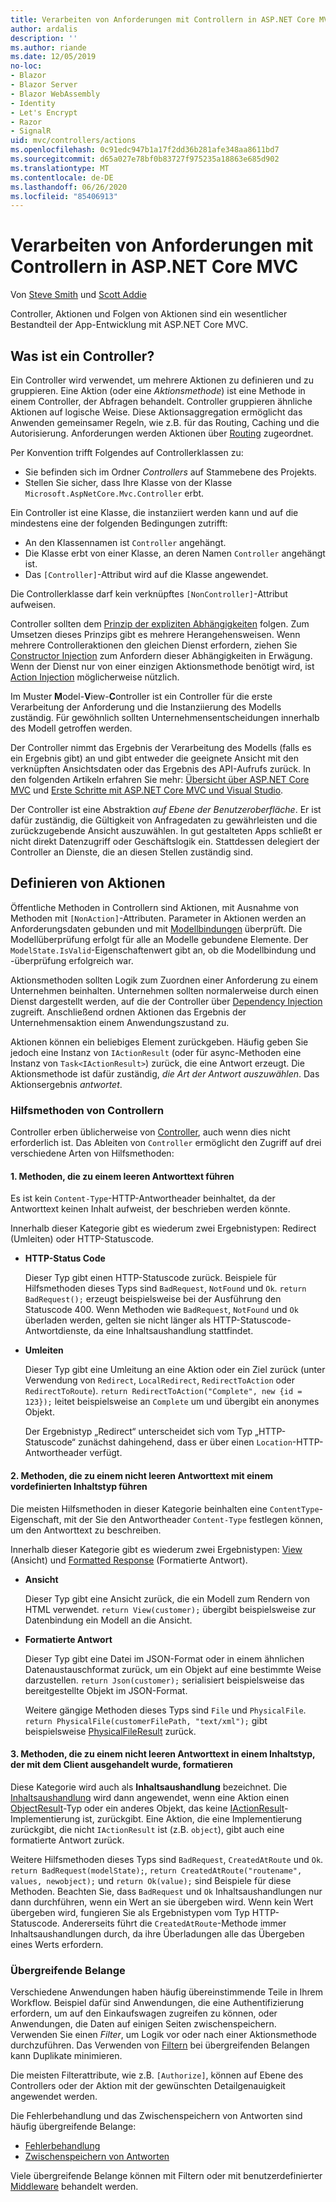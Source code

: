 ```yaml
---
title: Verarbeiten von Anforderungen mit Controllern in ASP.NET Core MVC
author: ardalis
description: ''
ms.author: riande
ms.date: 12/05/2019
no-loc:
- Blazor
- Blazor Server
- Blazor WebAssembly
- Identity
- Let's Encrypt
- Razor
- SignalR
uid: mvc/controllers/actions
ms.openlocfilehash: 0c91edc947b1a17f2dd36b281afe348aa8611bd7
ms.sourcegitcommit: d65a027e78bf0b83727f975235a18863e685d902
ms.translationtype: MT
ms.contentlocale: de-DE
ms.lasthandoff: 06/26/2020
ms.locfileid: "85406913"
---
```

# <a name="handle-requests-with-controllers-in-aspnet-core-mvc"></a>Verarbeiten von Anforderungen mit Controllern in ASP.NET Core MVC

Von [Steve Smith](https://ardalis.com/) und [Scott Addie](https://github.com/scottaddie)

Controller, Aktionen und Folgen von Aktionen sind ein wesentlicher Bestandteil der App-Entwicklung mit ASP.NET Core MVC.

## <a name="what-is-a-controller"></a>Was ist ein Controller?

Ein Controller wird verwendet, um mehrere Aktionen zu definieren und zu gruppieren. Eine Aktion (oder eine *Aktionsmethode*) ist eine Methode in einem Controller, der Abfragen behandelt. Controller gruppieren ähnliche Aktionen auf logische Weise. Diese Aktionsaggregation ermöglicht das Anwenden gemeinsamer Regeln, wie z.B. für das Routing, Caching und die Autorisierung. Anforderungen werden Aktionen über [Routing](xref:mvc/controllers/routing) zugeordnet.

Per Konvention trifft Folgendes auf Controllerklassen zu:

* Sie befinden sich im Ordner *Controllers* auf Stammebene des Projekts.
* Stellen Sie sicher, dass Ihre Klasse von der Klasse `Microsoft.AspNetCore.Mvc.Controller` erbt.

Ein Controller ist eine Klasse, die instanziiert werden kann und auf die mindestens eine der folgenden Bedingungen zutrifft:

* An den Klassennamen ist `Controller` angehängt.
* Die Klasse erbt von einer Klasse, an deren Namen `Controller` angehängt ist.
* Das `[Controller]`-Attribut wird auf die Klasse angewendet.

Die Controllerklasse darf kein verknüpftes `[NonController]`-Attribut aufweisen.

Controller sollten dem [Prinzip der expliziten Abhängigkeiten](/dotnet/standard/modern-web-apps-azure-architecture/architectural-principles#explicit-dependencies) folgen. Zum Umsetzen dieses Prinzips gibt es mehrere Herangehensweisen. Wenn mehrere Controlleraktionen den gleichen Dienst erfordern, ziehen Sie [Constructor Injection](xref:mvc/controllers/dependency-injection#constructor-injection) zum Anfordern dieser Abhängigkeiten in Erwägung. Wenn der Dienst nur von einer einzigen Aktionsmethode benötigt wird, ist [Action Injection](xref:mvc/controllers/dependency-injection#action-injection-with-fromservices) möglicherweise nützlich.

Im Muster **M**odel-**V**iew-**C**ontroller ist ein Controller für die erste Verarbeitung der Anforderung und die Instanziierung des Modells zuständig. Für gewöhnlich sollten Unternehmensentscheidungen innerhalb des Modell getroffen werden.

Der Controller nimmt das Ergebnis der Verarbeitung des Modells (falls es ein Ergebnis gibt) an und gibt entweder die geeignete Ansicht mit den verknüpften Ansichtsdaten oder das Ergebnis des API-Aufrufs zurück. In den folgenden Artikeln erfahren Sie mehr: [Übersicht über ASP.NET Core MVC](xref:mvc/overview) und [Erste Schritte mit ASP.NET Core MVC und Visual Studio](xref:tutorials/first-mvc-app/start-mvc).

Der Controller ist eine Abstraktion *auf Ebene der Benutzeroberfläche*. Er ist dafür zuständig, die Gültigkeit von Anfragedaten zu gewährleisten und die zurückzugebende Ansicht auszuwählen. In gut gestalteten Apps schließt er nicht direkt Datenzugriff oder Geschäftslogik ein. Stattdessen delegiert der Controller an Dienste, die an diesen Stellen zuständig sind.

## <a name="defining-actions"></a>Definieren von Aktionen

Öffentliche Methoden in Controllern sind Aktionen, mit Ausnahme von Methoden mit `[NonAction]`-Attributen. Parameter in Aktionen werden an Anforderungsdaten gebunden und mit [Modellbindungen](xref:mvc/models/model-binding) überprüft. Die Modellüberprüfung erfolgt für alle an Modelle gebundene Elemente. Der `ModelState.IsValid`-Eigenschaftenwert gibt an, ob die Modellbindung und -überprüfung erfolgreich war.

Aktionsmethoden sollten Logik zum Zuordnen einer Anforderung zu einem Unternehmen beinhalten. Unternehmen sollten normalerweise durch einen Dienst dargestellt werden, auf die der Controller über [Dependency Injection](xref:mvc/controllers/dependency-injection) zugreift. Anschließend ordnen Aktionen das Ergebnis der Unternehmensaktion einem Anwendungszustand zu.

Aktionen können ein beliebiges Element zurückgeben. Häufig geben Sie jedoch eine Instanz von `IActionResult` (oder für async-Methoden eine Instanz von `Task<IActionResult>`) zurück, die eine Antwort erzeugt. Die Aktionsmethode ist dafür zuständig, *die Art der Antwort auszuwählen*. Das Aktionsergebnis *antwortet*.

### <a name="controller-helper-methods"></a>Hilfsmethoden von Controllern

Controller erben üblicherweise von [Controller](/dotnet/api/microsoft.aspnetcore.mvc.controller), auch wenn dies nicht erforderlich ist. Das Ableiten von `Controller` ermöglicht den Zugriff auf drei verschiedene Arten von Hilfsmethoden:

#### <a name="1-methods-resulting-in-an-empty-response-body"></a>1. Methoden, die zu einem leeren Antworttext führen

Es ist kein `Content-Type`-HTTP-Antwortheader beinhaltet, da der Antworttext keinen Inhalt aufweist, der beschrieben werden könnte.

Innerhalb dieser Kategorie gibt es wiederum zwei Ergebnistypen: Redirect (Umleiten) oder HTTP-Statuscode.

* **HTTP-Status Code**

    Dieser Typ gibt einen HTTP-Statuscode zurück. Beispiele für Hilfsmethoden dieses Typs sind `BadRequest`, `NotFound` und `Ok`. `return BadRequest();` erzeugt beispielsweise bei der Ausführung den Statuscode 400. Wenn Methoden wie `BadRequest`, `NotFound` und `Ok` überladen werden, gelten sie nicht länger als HTTP-Statuscode-Antwortdienste, da eine Inhaltsaushandlung stattfindet.

* **Umleiten**

    Dieser Typ gibt eine Umleitung an eine Aktion oder ein Ziel zurück (unter Verwendung von `Redirect`, `LocalRedirect`, `RedirectToAction` oder `RedirectToRoute`). `return RedirectToAction("Complete", new {id = 123});` leitet beispielsweise an `Complete` um und übergibt ein anonymes Objekt.

    Der Ergebnistyp „Redirect“ unterscheidet sich vom Typ „HTTP-Statuscode“ zunächst dahingehend, dass er über einen `Location`-HTTP-Antwortheader verfügt.

#### <a name="2-methods-resulting-in-a-non-empty-response-body-with-a-predefined-content-type"></a>2. Methoden, die zu einem nicht leeren Antworttext mit einem vordefinierten Inhaltstyp führen

Die meisten Hilfsmethoden in dieser Kategorie beinhalten eine `ContentType`-Eigenschaft, mit der Sie den Antwortheader `Content-Type` festlegen können, um den Antworttext zu beschreiben.

Innerhalb dieser Kategorie gibt es wiederum zwei Ergebnistypen: [View](xref:mvc/views/overview) (Ansicht) und [Formatted Response](xref:web-api/advanced/formatting) (Formatierte Antwort).

* **Ansicht**

    Dieser Typ gibt eine Ansicht zurück, die ein Modell zum Rendern von HTML verwendet. `return View(customer);` übergibt beispielsweise zur Datenbindung ein Modell an die Ansicht.

* **Formatierte Antwort**

    Dieser Typ gibt eine Datei im JSON-Format oder in einem ähnlichen Datenaustauschformat zurück, um ein Objekt auf eine bestimmte Weise darzustellen. `return Json(customer);` serialisiert beispielsweise das bereitgestellte Objekt im JSON-Format.
    
    Weitere gängige Methoden dieses Typs sind `File` und `PhysicalFile`. `return PhysicalFile(customerFilePath, "text/xml");` gibt beispielsweise [PhysicalFileResult](/dotnet/api/microsoft.aspnetcore.mvc.physicalfileresult) zurück.

#### <a name="3-methods-resulting-in-a-non-empty-response-body-formatted-in-a-content-type-negotiated-with-the-client"></a>3. Methoden, die zu einem nicht leeren Antworttext in einem Inhaltstyp, der mit dem Client ausgehandelt wurde, formatieren

Diese Kategorie wird auch als **Inhaltsaushandlung** bezeichnet. Die [Inhaltsaushandlung](xref:web-api/advanced/formatting#content-negotiation) wird dann angewendet, wenn eine Aktion einen [ObjectResult](/dotnet/api/microsoft.aspnetcore.mvc.objectresult)-Typ oder ein anderes Objekt, das keine [IActionResult](/dotnet/api/microsoft.aspnetcore.mvc.iactionresult)-Implementierung ist, zurückgibt. Eine Aktion, die eine Implementierung zurückgibt, die nicht `IActionResult` ist (z.B. `object`), gibt auch eine formatierte Antwort zurück.

Weitere Hilfsmethoden dieses Typs sind `BadRequest`, `CreatedAtRoute` und `Ok`. `return BadRequest(modelState);`, `return CreatedAtRoute("routename", values, newobject);` und `return Ok(value);` sind Beispiele für diese Methoden. Beachten Sie, dass `BadRequest` und `Ok` Inhaltsaushandlungen nur dann durchführen, wenn ein Wert an sie übergeben wird. Wenn kein Wert übergeben wird, fungieren Sie als Ergebnistypen vom Typ HTTP-Statuscode. Andererseits führt die `CreatedAtRoute`-Methode immer Inhaltsaushandlungen durch, da ihre Überladungen alle das Übergeben eines Werts erfordern.

### <a name="cross-cutting-concerns"></a>Übergreifende Belange

Verschiedene Anwendungen haben häufig übereinstimmende Teile in Ihrem Workflow. Beispiel dafür sind Anwendungen, die eine Authentifizierung erfordern, um auf den Einkaufswagen zugreifen zu können, oder Anwendungen, die Daten auf einigen Seiten zwischenspeichern. Verwenden Sie einen *Filter*, um Logik vor oder nach einer Aktionsmethode durchzuführen. Das Verwenden von [Filtern](xref:mvc/controllers/filters) bei übergreifenden Belangen kann Duplikate minimieren.

Die meisten Filterattribute, wie z.B. `[Authorize]`, können auf Ebene des Controllers oder der Aktion mit der gewünschten Detailgenauigkeit angewendet werden.

Die Fehlerbehandlung und das Zwischenspeichern von Antworten sind häufig übergreifende Belange:
* [Fehlerbehandlung](xref:mvc/controllers/filters#exception-filters)
* [Zwischenspeichern von Antworten](xref:performance/caching/response)

Viele übergreifende Belange können mit Filtern oder mit benutzerdefinierter [Middleware](xref:fundamentals/middleware/index) behandelt werden.
